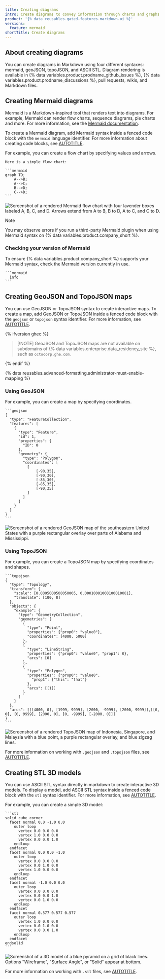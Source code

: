 ```yaml
---
title: Creating diagrams
intro: Create diagrams to convey information through charts and graphs
product: '{% data reusables.gated-features.markdown-ui %}'
versions:
  feature: mermaid
shortTitle: Create diagrams
---
```


## About creating diagrams

You can create diagrams in Markdown using four different syntaxes: mermaid, geoJSON, topoJSON, and ASCII STL. Diagram rendering is available in {% data variables.product.prodname_github_issues %}, {% data variables.product.prodname_discussions %}, pull requests, wikis, and Markdown files.

## Creating Mermaid diagrams

Mermaid is a Markdown-inspired tool that renders text into diagrams. For example, Mermaid can render flow charts, sequence diagrams, pie charts and more. For more information, see the [Mermaid documentation](https://mermaid-js.github.io/mermaid/#/).

To create a Mermaid diagram, add Mermaid syntax inside a fenced code block with the `mermaid` language identifier. For more information about creating code blocks, see [AUTOTITLE](/get-started/writing-on-github/working-with-advanced-formatting/creating-and-highlighting-code-blocks).

For example, you can create a flow chart by specifying values and arrows.

````text
Here is a simple flow chart:

```mermaid
graph TD;
    A-->B;
    A-->C;
    B-->D;
    C-->D;
```
````

![Screenshot of a rendered Mermaid flow chart with four lavender boxes labeled A, B, C, and D. Arrows extend from A to B, B to D, A to C, and C to D.](/assets/images/help/writing/mermaid-flow-chart.png)

> [!NOTE]
> You may observe errors if you run a third-party Mermaid plugin when using Mermaid syntax on {% data variables.product.company_short %}.

### Checking your version of Mermaid

To ensure {% data variables.product.company_short %} supports your Mermaid syntax, check the Mermaid version currently in use.

````text
```mermaid
  info
```
````

## Creating GeoJSON and TopoJSON maps

You can use GeoJSON or TopoJSON syntax to create interactive maps. To create a map, add GeoJSON or TopoJSON inside a fenced code block with the `geojson` or `topojson` syntax identifier. For more information, see [AUTOTITLE](/get-started/writing-on-github/working-with-advanced-formatting/creating-and-highlighting-code-blocks).

{% ifversion ghec %}

>[!NOTE] GeoJSON and TopoJSON maps are not available on subdomains of {% data variables.enterprise.data_residency_site %}, such as `octocorp.ghe.com`.

{% endif %}

{% data reusables.advanced-formatting.administrator-must-enable-mapping %}

### Using GeoJSON

For example, you can create a map by specifying coordinates.

````text
```geojson
{
  "type": "FeatureCollection",
  "features": [
    {
      "type": "Feature",
      "id": 1,
      "properties": {
        "ID": 0
      },
      "geometry": {
        "type": "Polygon",
        "coordinates": [
          [
              [-90,35],
              [-90,30],
              [-85,30],
              [-85,35],
              [-90,35]
          ]
        ]
      }
    }
  ]
}
```
````

![Screenshot of a rendered GeoJSON map of the southeastern United States with a purple rectangular overlay over parts of Alabama and Mississippi.](/assets/images/help/writing/fenced-geojson-rendered-map.png)

### Using TopoJSON

For example, you can create a TopoJSON map by specifying coordinates and shapes.

````text
```topojson
{
  "type": "Topology",
  "transform": {
    "scale": [0.0005000500050005, 0.00010001000100010001],
    "translate": [100, 0]
  },
  "objects": {
    "example": {
      "type": "GeometryCollection",
      "geometries": [
        {
          "type": "Point",
          "properties": {"prop0": "value0"},
          "coordinates": [4000, 5000]
        },
        {
          "type": "LineString",
          "properties": {"prop0": "value0", "prop1": 0},
          "arcs": [0]
        },
        {
          "type": "Polygon",
          "properties": {"prop0": "value0",
            "prop1": {"this": "that"}
          },
          "arcs": [[1]]
        }
      ]
    }
  },
  "arcs": [[[4000, 0], [1999, 9999], [2000, -9999], [2000, 9999]],[[0, 0], [0, 9999], [2000, 0], [0, -9999], [-2000, 0]]]
}
```
````

![Screenshot of a rendered TopoJSON map of Indonesia, Singapore, and Malaysia with a blue point, a purple rectangular overlay, and blue zigzag lines.](/assets/images/help/writing/fenced-topojson-rendered-map.png)

For more information on working with `.geojson` and `.topojson` files, see [AUTOTITLE](/repositories/working-with-files/using-files/working-with-non-code-files#mapping-geojson-files-on-github).

## Creating STL 3D models

You can use ASCII STL syntax directly in markdown to create interactive 3D models. To display a model, add ASCII STL syntax inside a fenced code block with the `stl` syntax identifier. For more information, see [AUTOTITLE](/get-started/writing-on-github/working-with-advanced-formatting/creating-and-highlighting-code-blocks).

For example, you can create a simple 3D model:

````text
```stl
solid cube_corner
  facet normal 0.0 -1.0 0.0
    outer loop
      vertex 0.0 0.0 0.0
      vertex 1.0 0.0 0.0
      vertex 0.0 0.0 1.0
    endloop
  endfacet
  facet normal 0.0 0.0 -1.0
    outer loop
      vertex 0.0 0.0 0.0
      vertex 0.0 1.0 0.0
      vertex 1.0 0.0 0.0
    endloop
  endfacet
  facet normal -1.0 0.0 0.0
    outer loop
      vertex 0.0 0.0 0.0
      vertex 0.0 0.0 1.0
      vertex 0.0 1.0 0.0
    endloop
  endfacet
  facet normal 0.577 0.577 0.577
    outer loop
      vertex 1.0 0.0 0.0
      vertex 0.0 1.0 0.0
      vertex 0.0 0.0 1.0
    endloop
  endfacet
endsolid
```
````

![Screenshot of a 3D model of a blue pyramid on a grid of black lines. Options "Wireframe", "Surface Angle", or "Solid" appear at bottom.](/assets/images/help/writing/fenced-stl-rendered-object.png)

For more information on working with `.stl` files, see [AUTOTITLE](/repositories/working-with-files/using-files/working-with-non-code-files#3d-file-viewer).
